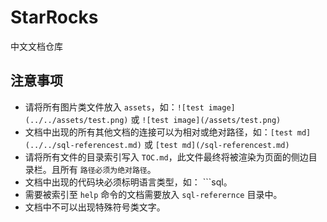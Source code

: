 # StarRocks

中文文档仓库

## 注意事项

- 请将所有图片类文件放入 `assets`，如：`![test image](../../assets/test.png)` 或 `![test image](/assets/test.png)`
- 文档中出现的所有其他文档的连接可以为相对或绝对路径，如：`[test md](../../sql-referencest.md)` 或 `[test md](/sql-referencest.md)`
- 请将所有文件的目录索引写入 `TOC.md`，此文件最终将被渲染为页面的侧边目录栏。且所有 `路径必须为绝对路径`。
- 文档中出现的代码块必须标明语言类型，如： ```sql。
- 需要被索引至 `help` 命令的文档需要放入 `sql-referernce` 目录中。
- 文档中不可以出现特殊符号类文字。
